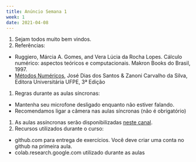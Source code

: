 ```yaml
---
title: Anúncio Semana 1
week: 1
date: 2021-04-08
---
```


1. Sejam todos muito bem vindos.
1. Referências:
  - Ruggiero, Márcia A. Gomes, and Vera Lúcia da Rocha Lopes. Cálculo numérico: aspectos teóricos e computacionais. Makron Books do Brasil, 1997.
  - [Métodos Numéricos](http://www.loja.edufpe.com.br/portal/spring/livro/detalhe/67), José Dias dos Santos & Zanoni Carvalho da Silva, Editora Universitária UFPE, 3ª Edição
1. Regras durante as aulas síncronas:
  - Mantenha seu microfone desligado enquanto não estiver falando.
  - Recomendamos ligar a câmera nas aulas síncronas (não é obrigatório)
1. As aulas assíncronas serão disponibilizadas [neste canal](https://www.youtube.com/playlist?list=PL__joaA2Kg3FYyN7k_ueF8MuYsTauaoBD).
1. Recursos utilizados durante o curso:
  - github.com para entrega de exercícios. Você deve criar uma conta no github na primeira aula.
  - colab.research.google.com utilizado durante as aulas
